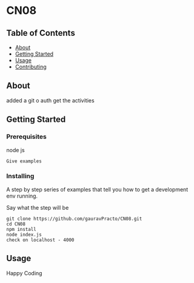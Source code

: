 # CN08

## Table of Contents

- [About](#about)
- [Getting Started](#getting_started)
- [Usage](#usage)
- [Contributing](../CONTRIBUTING.md)

## About <a name = "about"></a>

added a git o auth get the activities

## Getting Started <a name = "getting_started"></a>

### Prerequisites

node js

```
Give examples
```

### Installing

A step by step series of examples that tell you how to get a development env running.

Say what the step will be

```
git clone https://github.com/gauravPracto/CN08.git
cd CN08
npm install
node index.js
check on localhost - 4000
```

## Usage <a name = "usage"></a>

Happy Coding
